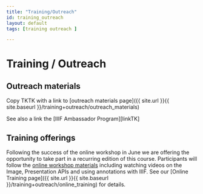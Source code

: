 ```yaml
---
title: "Training/Outreach"
id: training_outreach
layout: default
tags: [training outreach ]

---
```

# Training / Outreach

## Outreach materials

Copy TKTK with a link to [outreach materials page]({{ site.url }}{{ site.baseurl }}/training+outreach/outreach_materials)

See also a link the [IIIF Ambassador Program][linkTK]

## Training offerings



Following the success of the online workshop in June we are offering the opportunity to take part in a recurring edition of this course. Participants will follow the [online workshop materials](https://training.iiif.io/iiif-online-workshop/) including watching videos on the Image, Presentation APIs and using annotations with IIIF.  See our [Online Training page]({{ site.url }}{{ site.baseurl }}/training+outreach/online_training) for details.

